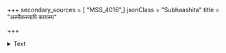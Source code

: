 +++
secondary_sources = [ "MSS_4016",]
jsonClass = "Subhaashita"
title = "अस्यैकस्यापि कायस्य"

+++

<details><summary>Text</summary>

अस्यैकस्यापि कायस्य सहजा अस्थिखण्डकाः।  
पृथक् पृथग् गमिष्यन्ति किमुतान्यः प्रियो जनः॥
</details>
